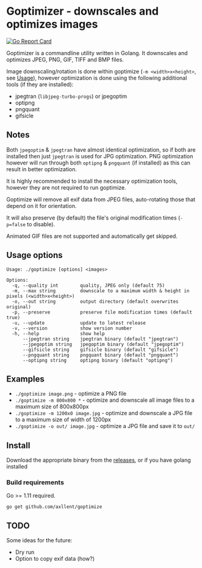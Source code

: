 # Goptimizer - downscales and optimizes images

[![Go Report Card](https://goreportcard.com/badge/github.com/axllent/goptimize)](https://goreportcard.com/report/github.com/axllent/goptimize)

Goptimizer is a commandline utility written in Golang. It downscales and optimizes JPEG, PNG, GIF, TIFF and BMP files.

Image downscaling/rotation is done within goptimize (`-m <width>x<height>`, see [Usage](#usage-options)), however optimization is done using the following additional tools (if they are installed):

- jpegtran (`libjpeg-turbo-progs`) or jpegoptim
- optipng
- pngquant
- gifsicle


## Notes

Both `jpegoptim` & `jpegtran` have almost identical optimization, so if both are installed then just `jpegtran` is used for JPG optimization. PNG optimization however will run through both `optipng` & `pngquant` (if installed) as this can result in better optimization.

It is highly recommended to install the necessary optimization tools, however they are not required to run goptimize.

Goptimize will remove all exif data from JPEG files, auto-rotating those that depend on it for orientation.

It will also preserve (by default) the file's original modification times (`-p=false` to disable).

Animated GIF files are not supported and automatically get skipped.


## Usage options

```
Usage: ./goptimize [options] <images>

Options:
  -q, --quality int        quality, JPEG only (default 75)
  -m, --max string         downscale to a maximum width & height in pixels (<width>x<height>)
  -o, --out string         output directory (default overwrites original)
  -p, --preserve           preserve file modification times (default true)
  -u, --update             update to latest release
  -v, --version            show version number
  -h, --help               show help
      --jpegtran string    jpegtran binary (default "jpegtran")
      --jpegoptim string   jpegoptim binary (default "jpegoptim")
      --gifsicle string    gifsicle binary (default "gifsicle")
      --pngquant string    pngquant binary (default "pngquant")
      --optipng string     optipng binary (default "optipng")
```


## Examples

- `./goptimize image.png` - optimize a PNG file
- `./goptimize -m 800x800 *` - optimize and downscale all image files to a maximum size of 800x800px
- `./goptimize -m 1200x0 image.jpg` - optimize and downscale a JPG file to a maximum size of width of 1200px
- `./goptimize -o out/ image.jpg` - optimize a JPG file and save it to `out/`


## Install

Download the appropriate binary from the [releases](https://github.com/axllent/goptimize/releases/latest), or if you have golang installed 


### Build requirements

Go >= 1.11 required.

```
go get github.com/axllent/goptimize
```

## TODO

Some ideas for the future:

- Dry run
- Option to copy exif data (how?)
